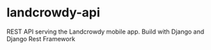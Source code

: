 # landcrowdy-api
REST API serving the Landcrowdy mobile app. Build with Django and Django Rest Framework 
